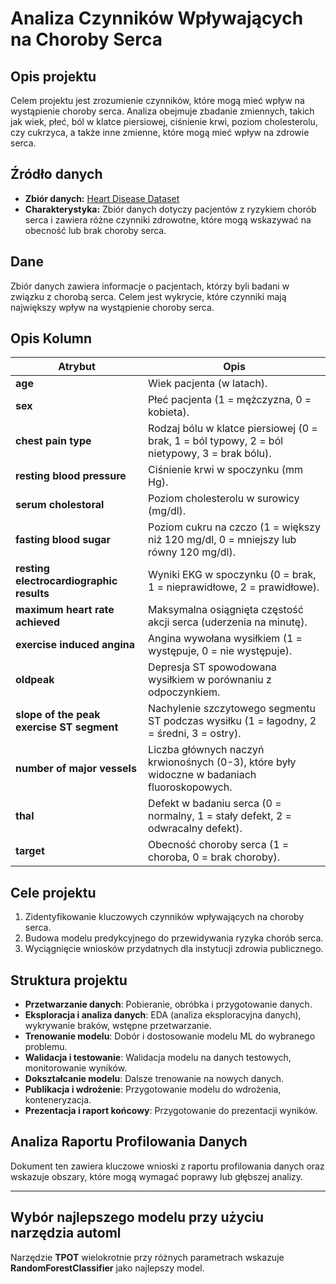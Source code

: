# Analiza Czynników Wpływających na Choroby Serca

## Opis projektu
Celem projektu jest zrozumienie czynników, które mogą mieć wpływ na wystąpienie choroby serca. Analiza obejmuje zbadanie zmiennych, takich jak wiek, płeć, ból w klatce piersiowej, ciśnienie krwi, poziom cholesterolu, czy cukrzyca, a także inne zmienne, które mogą mieć wpływ na zdrowie serca.

## Źródło danych
- **Zbiór danych:** [Heart Disease Dataset](https://www.kaggle.com/datasets/ronitf/heart-disease-uci)
- **Charakterystyka:** Zbiór danych dotyczy pacjentów z ryzykiem chorób serca i zawiera różne czynniki zdrowotne, które mogą wskazywać na obecność lub brak choroby serca.

## Dane
Zbiór danych zawiera informacje o pacjentach, którzy byli badani w związku z chorobą serca. Celem jest wykrycie, które czynniki mają największy wpływ na wystąpienie choroby serca.

## Opis Kolumn

| Atrybut                         | Opis                                                                                             |
|----------------------------------|--------------------------------------------------------------------------------------------------|
| **age**                          | Wiek pacjenta (w latach).                                                                        |
| **sex**                          | Płeć pacjenta (1 = mężczyzna, 0 = kobieta).                                                      |
| **chest pain type**              | Rodzaj bólu w klatce piersiowej (0 = brak, 1 = ból typowy, 2 = ból nietypowy, 3 = brak bólu).      |
| **resting blood pressure**       | Ciśnienie krwi w spoczynku (mm Hg).                                                              |
| **serum cholestoral**            | Poziom cholesterolu w surowicy (mg/dl).                                                          |
| **fasting blood sugar**          | Poziom cukru na czczo (1 = większy niż 120 mg/dl, 0 = mniejszy lub równy 120 mg/dl).              |
| **resting electrocardiographic results** | Wyniki EKG w spoczynku (0 = brak, 1 = nieprawidłowe, 2 = prawidłowe).                            |
| **maximum heart rate achieved**  | Maksymalna osiągnięta częstość akcji serca (uderzenia na minutę).                                |
| **exercise induced angina**      | Angina wywołana wysiłkiem (1 = występuje, 0 = nie występuje).                                    |
| **oldpeak**                       | Depresja ST spowodowana wysiłkiem w porównaniu z odpoczynkiem.                                   |
| **slope of the peak exercise ST segment** | Nachylenie szczytowego segmentu ST podczas wysiłku (1 = łagodny, 2 = średni, 3 = ostry).         |
| **number of major vessels**      | Liczba głównych naczyń krwionośnych (0-3), które były widoczne w badaniach fluoroskopowych.        |
| **thal**                          | Defekt w badaniu serca (0 = normalny, 1 = stały defekt, 2 = odwracalny defekt).                   |
| **target**                        | Obecność choroby serca (1 = choroba, 0 = brak choroby).                                          |

## Cele projektu
1. Zidentyfikowanie kluczowych czynników wpływających na choroby serca.
2. Budowa modelu predykcyjnego do przewidywania ryzyka chorób serca.
3. Wyciągnięcie wniosków przydatnych dla instytucji zdrowia publicznego.

## Struktura projektu
- **Przetwarzanie danych**: Pobieranie, obróbka i przygotowanie danych.
- **Eksploracja i analiza danych**: EDA (analiza eksploracyjna danych), wykrywanie braków, wstępne przetwarzanie.
- **Trenowanie modelu**: Dobór i dostosowanie modelu ML do wybranego problemu.
- **Walidacja i testowanie**: Walidacja modelu na danych testowych, monitorowanie wyników.
- **Dokształcanie modelu**: Dalsze trenowanie na nowych danych.
- **Publikacja i wdrożenie**: Przygotowanie modelu do wdrożenia, konteneryzacja.
- **Prezentacja i raport końcowy**: Przygotowanie do prezentacji wyników.

## Analiza Raportu Profilowania Danych

Dokument ten zawiera kluczowe wnioski z raportu profilowania danych oraz wskazuje obszary, które mogą wymagać poprawy lub głębszej analizy.

---

## Wybór najlepszego modelu przy użyciu narzędzia automl

Narzędzie **TPOT** wielokrotnie przy różnych parametrach wskazuje **RandomForestClassifier** jako najlepszy model.

